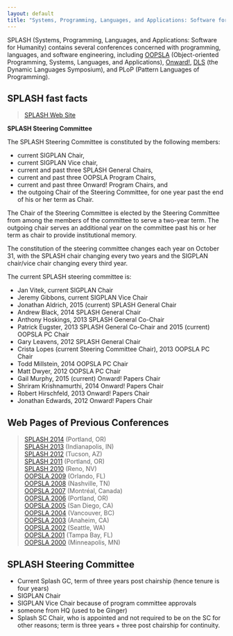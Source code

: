 ```yaml
---
layout: default
title: "Systems, Programming, Languages, and Applications: Software for Humanity (SPLASH)"
---
```

SPLASH (Systems, Programming, Languages, and Applications: Software for Humanity) contains several conferences concerned with programming, languages, and software engineering, including [OOPSLA](OOPSLA/)  (Object-oriented Programming, Systems, Languages, and Applications), [Onward!](Onward), [DLS](DLS) (the Dynamic Languages Symposium), and PLoP (Pattern Languages of Programming).

SPLASH fast facts
-----------------

> [SPLASH Web Site](http://splashcon.org/)  

**SPLASH Steering Committee**

The SPLASH Steering Committee is constituted by the following
members:

-   current SIGPLAN Chair,
-   current SIGPLAN Vice chair,
-   current and past three SPLASH General Chairs,
-   current and past three OOPSLA Program Chairs, 
-   current and past three Onward! Program Chairs, and
-   the outgoing Chair of the Steering Committee, for one year past the end of his or her term as Chair.

The Chair of the Steering Committee is elected by the Steering Committee from among the members of the committee to serve a two-year term.  The outgoing chair serves an additional year on the committee past his or her term as chair to provide institutional memory.  

The constitution of the steering committee changes each year on
October 31, with the SPLASH chair changing every two years and the SIGPLAN
chair/vice chair changing every third year. 

The current SPLASH steering committee is:

-   Jan Vitek, current SIGPLAN Chair
-   Jeremy Gibbons, current SIGPLAN Vice Chair
-   Jonathan Aldrich, 2015 (current) SPLASH General Chair
-   Andrew Black, 2014 SPLASH General Chair
-   Anthony Hoskings, 2013 SPLASH General Co-Chair
-   Patrick Eugster, 2013 SPLASH General Co-Chair and 2015 (current) OOPSLA PC Chair
-   Gary Leavens, 2012 SPLASH General Chair
-   Crista Lopes (current Steering Committee Chair), 2013 OOPSLA PC Chair
-   Todd Millstein, 2014 OOPSLA PC Chair
-   Matt Dwyer, 2012 OOPSLA PC Chair
-   Gail Murphy, 2015 (current) Onward! Papers Chair
-   Shriram Krishnamurthi, 2014 Onward! Papers Chair
-   Robert Hirschfeld, 2013 Onward! Papers Chair
-   Jonathan Edwards, 2012 Onward! Papers Chair

Web Pages of Previous Conferences
---------------------------------
> [SPLASH 2014](http://2014.splashcon.org/)  (Portland, OR)  
> [SPLASH 2013](http://splashcon.org/2013/)  (Indianapolis, IN)  
> [SPLASH 2012](http://splashcon.org/2012/)  (Tucson, AZ)  
> [SPLASH 2011](http://splashcon.org/2011/)  (Portland, OR)  
> [SPLASH 2010](http://splashcon.org/2010/) (Reno, NV)  
> [OOPSLA 2009](http://www.oopsla.org/oopsla2009/) (Orlando, FL)  
> [OOPSLA 2008](http://www.oopsla.org/oopsla2008/) (Nashville, TN)  
> [OOPSLA 2007](http://www.oopsla.org/oopsla2007/) (Montr&#233;al, Canada)  
> [OOPSLA 2006](http://www.oopsla.org/2006/) (Portland, OR)  
> [OOPSLA 2005](http://www.oopsla.org/2005/) (San Diego, CA)  
> [OOPSLA 2004](http://www.oopsla.org/2004/) (Vancouver, BC)  
> [OOPSLA 2003](http://www.oopsla.org/oopsla2003/files/) (Anaheim, CA)  
> [OOPSLA 2002](http://oopsla.acm.org/oopsla2002/) (Seattle, WA)  
> [OOPSLA 2001](http://oopsla.acm.org/oopsla2001/) (Tampa Bay, FL)  
> [OOPSLA 2000](http://oopsla.acm.org/oopsla2k/) (Minneapolis, MN)   


SPLASH Steering Committee
-------------------------

* Current Splash GC, term of three years post chairship (hence tenure is four years)
* SIGPLAN Chair
* SIGPLAN Vice Chair because of program committee approvals
*  someone from HQ (used to be Ginger)
* Splash SC Chair, who is appointed and not required to be on the SC for other reasons; term is three years + three  post chairship for continuity.
